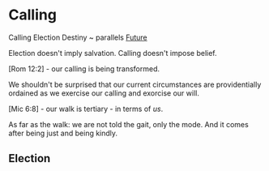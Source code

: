 # Calling

Calling
Election
Destiny ~ parallels [Future](Future)


Election doesn't imply salvation.
Calling doesn't impose belief.


[Rom 12:2] - our calling is being transformed.

We shouldn't be surprised that our current circumstances are providentially ordained as we exercise our calling and exorcise our will.

[Mic 6:8] - our walk is tertiary - in terms of _us_.

As far as the walk: we are not told the gait, only the mode.
And it comes after being just and being kindly.


## Election


